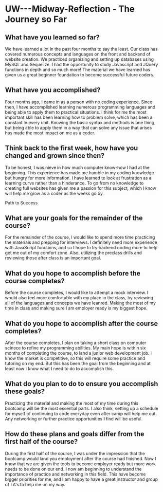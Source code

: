 # UW---Midway-Reflection - The Journey so Far

## What have you learned so far?

We have learned a lot in the past four months to say the least. Our class has covered numerous concepts and languages on the front and backend of website creation. We practiced organizing and setting up databases using MySQL and Sequelize. I had the opportunity to study Javascript and JQuery functions in depth and so much more! The material we have learned has given us a great beginner foundation to become successful future coders.

## What have you accomplished?

Four months ago, I came in as a person with no coding experience. Since then, I have accomplished learning numerous programming languages and being able to apply them to practical situations. I think for me the most important skill has been learning how to problem solve, which has been a constant in every unit. Knowing the basic syntax and methods is one thing, but being able to apply them in a way that can solve any issue that arises has made the most impact on me as a coder.

## Think back to the first week, how have you changed and grown since then?

To be honest, I was nieve in how much computer know-how I had at the beginning. This experience has made me humble in my coding knowledge but hungry for more information. I have learned to look at frustration as a learning curve rather than a hinderance. To go from no knowledge to creating full websites has given me a passion for this subject, which I know will help me grow as a coder as the weeks go by.

Path to Success

## What are your goals for the remainder of the course?

For the remainder of the course, I would like to spend more time practicing the materials and prepping for interviews. I definitely need more experience with JavaScript functions, and so I hope to try backend coding more to help get me out of my comfort zone. Also, utilizing the preclass drills and reviewing those after class is an important goal.

## What do you hope to accomplish before the course completes?

Before the course completes, I would like to attempt a mock interview. I would also feel more comfortable with my place in the class, by reviewing all of the languages and concepts we have leanred. Making the most of my time in class and making sure I am employer ready is my biggest hope.

## What do you hope to accomplish after the course completes?

After the course completes, I plan on taking a short class on computer scinece to refine my programming abilities. My main hope is within six months of completing the course, to land a junior web development job. I know the market is competitive, so this will require some practice and tutoring on my end. But this has been the goal from the beginning and at least now I know what I need to do to accomplish this.

## What do you plan to do to ensure you accomplish these goals?

Practicing the material and making the most of my time during this bootcamp will be the most essential parts. I also think, setting up a schedule for myself of continuing to code everyday even after camp will help me out. Any networking or further practice opportunities I find will be useful.

## How do these plans and goals differ from the first half of the course?

During the first half of the course, I was under the impression that the bootcamp would land you employment after the course had finished. Now I know that we are given the tools to become employer ready but more work needs to be done on our end. I now am beginning to understand the importance of practice and networking in this field. This have become bigger priorities for me, and I am happy to have a great instructor and group of TA's to help me on my way.
